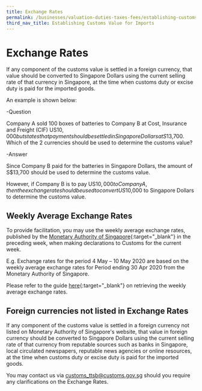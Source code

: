 ```yaml
---
title: Exchange Rates
permalink: /businesses/valuation-duties-taxes-fees/establishing-customs-value-for-imports/customs-exchange-rates
third_nav_title: Establishing Customs Value for Imports
---
```


# Exchange Rates

If any component of the customs value is settled in a foreign currency, that value should be converted to Singapore Dollars using the current selling rate of that currency in Singapore, at the time when customs duty or excise duty is paid for the imported goods.

An example is shown below:

-Question

Company A sold 100 boxes of batteries to Company B at Cost, Insurance and Freight (CIF) US$10,000 but states that payment should be     settled in Singapore Dollars at S$13,700. Which of the 2 currencies should be used to determine the customs value?

-Answer

Since Company B paid for the batteries in Singapore Dollars, the amount of S$13,700 should be used to determine the customs value.

However, if Company B is to pay US$10,000 to Company A, then the exchange rate should be used to convert US$10,000 to Singapore         Dollars to determine the customs value.

## Weekly Average Exchange Rates

To provide facilitation, you may use the weekly average exchange rates, published by the [Monetary Authority of Singapore](https://eservices.mas.gov.sg/Statistics/msb/ExchangeRates.aspx){:target="_blank"} in the preceding week, when making declarations to Customs for the current week.

E.g. Exchange rates for the period 4 May – 10 May 2020 are based on the weekly average exchange rates for Period ending 30 Apr 2020 from the Monetary Authority of Singapore.

Please refer to the guide [here](/files/businesses/Retrieving_Weekly_Rates_from_MAS.pdf){:target="_blank"} on retrieving the weekly average exchange rates.

## Foreign currencies not listed in Exchange Rates

If any component of the customs value is settled in a foreign currency not listed on Monetary Authority of Singapore's website, that value in foreign currency should be converted to Singapore Dollars using the current selling rate of that currency from reputable sources such as banks in Singapore, local circulated newspapers, reputable news agencies or online resources, at the time when customs duty or excise duty is paid for the imported goods.

You may contact us via [customs_ttsb@customs.gov.sg](mailto:customs_ttsb@customs.gov.sg) should you require any clarifications on the Exchange Rates.

